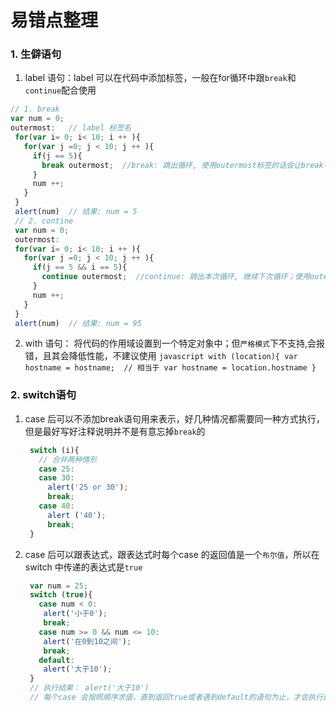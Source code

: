   # 易错点整理
  ### 1. 生僻语句
  1. label 语句：label 可以在代码中添加标签，一般在for循环中跟`break`和`continue`配合使用
   ```javascript
   // 1. break
   var num = 0;
   outermost:   // label 标签名
    for(var i= 0; i< 10; i ++ ){
      for(var j =0; j < 10; j ++ ){
        if(j == 5){
          break outermost;  //break: 跳出循环, 使用outermost标签的话会让break不止跳出内层循环,还会跳出到外层循环
        }
        num ++;
      }
    }
    alert(num)  // 结果: num = 5
    // 2. contine
    var num = 0;
    outermost:
    for(var i= 0; i< 10; i ++ ){
      for(var j =0; j < 10; j ++ ){
        if(j == 5 && i == 5){
          continue outermost;  //continue: 跳出本次循环, 继续下次循环；使用outermost标签会让continue直接跳到外层的循环开始i=6时的循环,如果没有label标签的话，返回值应该是99
        }
        num ++;
      }
    }
    alert(num)  // 结果: num = 95
   ```
  2. with 语句： 将代码的作用域设置到一个特定对象中；但`严格模式`下不支持,会报错，且其会降低性能，不建议使用
    ```javascript
      with (location){
        var hostname = hostname;  // 相当于 var hostname = location.hostname
      }
    ```
  ### 2. switch语句
1. case 后可以不添加break语句用来表示，好几种情况都需要同一种方式执行，但是最好写好注释说明并不是有意忘掉`break`的
   ```javascript
    switch (i){
      // 合并两种情形
      case 25:
      case 30:
        alert('25 or 30');
        break;
      case 40:
        alert ('40');
        break;
    }
   ``` 
2. case 后可以跟表达式，跟表达式时每个case 的返回值是一个`布尔值`，所以在switch 中传递的表达式是`true`
   ```javascript
    var num = 25;
    switch (true){
      case num < 0:
       alert('小于0');
       break;
      case num >= 0 && num <= 10:
       alert('在0到10之间');
       break;
      default:
       alert('大于10');  
    }
    // 执行结果： alert('大于10')
    // 每个case 会按照顺序求值，直到返回true或者遇到default的语句为止，才会执行执行语句，弹出alert
   ```